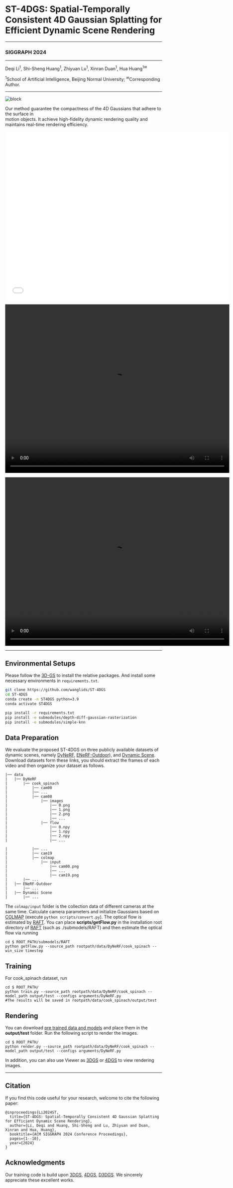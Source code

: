 
# ST-4DGS: Spatial-Temporally Consistent 4D Gaussian Splatting for Efficient Dynamic Scene Rendering
***
### SIGGRAPH 2024
***
Deqi Li<sup>1</sup>, Shi-Sheng Huang<sup>1</sup>, Zhiyuan Lu<sup>1</sup>, Xinran Duan<sup>1</sup>, Hua Huang<sup>1✉</sup>

<sup>1</sup>School of Artificial Intelligence, Beijing Normal University; <sup>✉</sup>Corresponding Author.
***

![block](asset/ST-4DGS.jpg)


Our method guarantee the compactness of the 4D Gaussians that adhere to the surface in  
motion objects. It achieve  high-fidelity dynamic rendering quality and maintains real-time rendering efficiency.

<iframe 
src="asset/cut_roasted_beef.mp4" 
scrolling="no" 
border="0" 
frameborder="no" 
framespacing="0" 
allowfullscreen="true" 
height=540 
width=720> 
</iframe>

<video src="asset/cut_roasted_beef.mp4" controls="controls" width="720" height="540" loop="loop" preload="auto"></video>

<video src="asset/Ballon.mp4" controls="controls" width="720" height="540" loop="loop" preload="auto"></video>

***

## Environmental Setups
Please follow the [3D-GS](https://github.com/graphdeco-inria/gaussian-splatting) to install the relative packages. And install some necessary environments in ```requirements.txt```.

```bash
git clone https://github.com/wanglids/ST-4DGS
cd ST-4DGS
conda create -n ST4DGS python=3.9
conda activate ST4DGS

pip install -r requirements.txt
pip install -e submodules/depth-diff-gaussian-rasterization
pip install -e submodules/simple-knn
```

## Data Preparation
We evaluate the proposed ST-4DGS on three publicly available datasets of dynamic scenes, namely [DyNeRF](https://github.com/facebookresearch/Neural_3D_Video), [ENeRF-Outdoor](https://github.com/zju3dv/ENeRF/blob/master/docs/enerf_outdoor.md)), and [Dynamic Scene](https://gorokee.github.io/jsyoon/dynamic_synth/). Download datasets form these links, you should extract the frames of each video and then organize your dataset as follows.
```
|── data
|	|── DyNeRF
|		|── cook_spinach
|			|── cam00
|			|── ...
|			|── cam08
|				|── images
|					|── 0.png
|					|── 1.png
|					|── 2.png
|					|── ...
|				|── flow
|					|── 0.npy
|					|── 1.npy
|					|── 2.npy
|					|── ...

|			|── ...
|			|── cam19
|			|── colmap
|				|── input
|					|── cam00.png
|					|── ...
|					|── cam19.png
|		|── ...
|	|── ENeRF-Outdoor
|		|── ...
|	|── Dynamic Scene
|		|── ...
```
The ```colmap/input``` folder is the collection data of different cameras at the same time. Calculate camera parameters and initialize Gaussians based on [COLMAP](https://github.com/colmap/colmap) (execute ```python scripts/convert.py```). The optical flow is estimated by [RAFT](https://github.com/princeton-vl/RAFT). You can place **scripts/getFlow.py** in the installation root directory of [RAFT](https://github.com/princeton-vl/RAFT) (such as ./submodels/RAFT) and then estimate the optical flow via running
```
cd $ ROOT_PATH/submodels/RAFT
python getFlow.py --source_path rootpath/data/DyNeRF/cook_spinach --win_size timestep
```


## Training 
For cook_spinach dataset, run
```
cd $ ROOT_PATH/
python train.py --source_path rootpath/data/DyNeRF/cook_spinach --model_path output/test --configs arguments/DyNeRF.py    
#The results will be saved in rootpath/data/cook_spinach/output/test
```


## Rendering
You can download [pre trained data and models](https://drive.google.com/drive/folders/1sS5XDBkcAz4A4Lovl7-h-gsWF51nwy9F?usp=sharing) and place them in the **output/test** folder. Run the following script to render the images.
```
cd $ ROOT_PATH/
python render.py --source_path rootpath/data/DyNeRF/cook_spinach --model_path output/test --configs arguments/DyNeRF.py
```

In addition, you can also use Viewer as [3DGS](https://github.com/graphdeco-inria/gaussian-splatting) or [4DGS](https://github.com/hustvl/4DGaussians) to view rendering images.

---

## Citation
If you find this code useful for your research, welcome to cite the following paper:
```
@inproceedings{Li2024ST,
  title={ST-4DGS: Spatial-Temporally Consistent 4D Gaussian Splatting for Efficient Dynamic Scene Rendering},
  author={Li, Deqi and Huang, Shi-Sheng and Lu, Zhiyuan and Duan, Xinran and Hua, Huang},
  booktitle={ACM SIGGRAPH 2024 Conference Proceedings},
  pages={1--10},
  year={2024}
}
```
## Acknowledgments
Our training code is build upon [3DGS](https://github.com/graphdeco-inria/gaussian-splatting), [4DGS](https://github.com/hustvl/4DGaussians), [D3DGS](https://dynamic3dgaussians.github.io/). We sincerely appreciate these excellent works.

